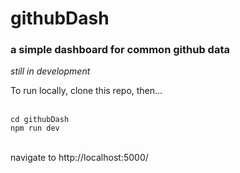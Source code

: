# githubDash
### a simple dashboard for common github data

*still in development*

To run locally, clone this repo, then...   
&nbsp;  
```
cd githubDash
npm run dev
```  
&nbsp;  
navigate to http://localhost:5000/